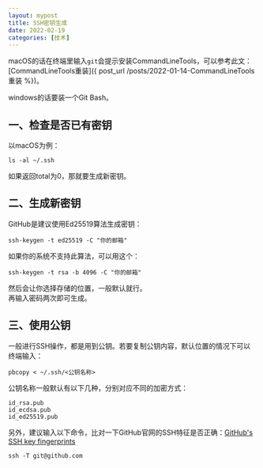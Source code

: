 ```yaml
---
layout: mypost
title: SSH密钥生成
date: 2022-02-19
categories: [技术]
---
```


macOS的话在终端里输入`git`会提示安装CommandLineTools，可以参考此文：[CommandLineTools重装]({ post_url /posts/2022-01-14-CommandLineTools重装 %})。

windows的话要装一个Git Bash。  

## 一、检查是否已有密钥
以macOS为例：
```
ls -al ~/.ssh
```
如果返回total为0，那就要生成新密钥。

## 二、生成新密钥
GitHub是建议使用Ed25519算法生成密钥：
```
ssh-keygen -t ed25519 -C "你的邮箱"
```
如果你的系统不支持此算法，可以用这个：
```
ssh-keygen -t rsa -b 4096 -C "你的邮箱"
```
然后会让你选择存储的位置，一般默认就行。  
再输入密码两次即可生成。  

## 三、使用公钥
一般进行SSH操作，都是用到公钥。若要复制公钥内容，默认位置的情况下可以终端输入：
```
pbcopy < ~/.ssh/<公钥名称>
```
公钥名称一般默认有以下几种，分别对应不同的加密方式：
```
id_rsa.pub
id_ecdsa.pub
id_ed25519.pub
```
另外，建议输入以下命令，比对一下GitHub官网的SSH特征是否正确：[GitHub's SSH key fingerprints](https://docs.github.com/en/authentication/keeping-your-account-and-data-secure/githubs-ssh-key-fingerprints)

```
ssh -T git@github.com
```
